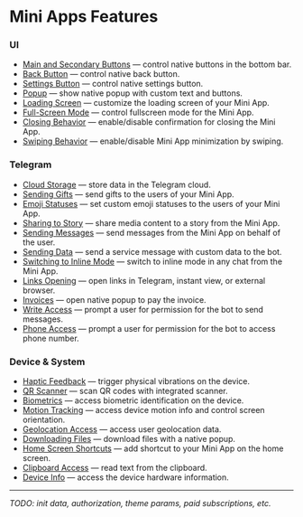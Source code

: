 # Mini Apps Features

<!-- @ref{https://core.telegram.org/bots/webapps}(2024-12-01) -->
<!-- @ref{https://core.telegram.org/bots/features}(2024-12-01) -->
<!-- @ref{https://telegram.org/blog/fullscreen-miniapps-and-more}(2024-12-05) -->
<!-- @ref{https://telegram.org/blog/w3-browser-mini-app-store}(2024-12-05) -->

### UI

- [Main and Secondary Buttons](#) — control native buttons in the bottom bar.
- [Back Button](./featuers/back-button) — control native back button.
- [Settings Button](./featuers/settings-button.md) — control native settings button.
- [Popup](#) — show native popup with custom text and buttons.
- [Loading Screen](#) — customize the loading screen of your Mini App.
- [Full-Screen Mode](#) — control fullscreen mode for the Mini App.
- [Closing Behavior](#) — enable/disable confirmation for closing the Mini App.
- [Swiping Behavior](#) — enable/disable Mini App minimization by swiping.

### Telegram

- [Cloud Storage](#) — store data in the Telegram cloud.
- [Sending Gifts](#) — send gifts to the users of your Mini App.
- [Emoji Statuses](#) — set custom emoji statuses to the users of your Mini App.
- [Sharing to Story](#) — share media content to a story from the Mini App.
- [Sending Messages](#) — send messages from the Mini App on behalf of the user.
- [Sending Data](#) — send a service message with custom data to the bot.
- [Switching to Inline Mode](#) — switch to inline mode in any chat from the Mini App.
- [Links Opening](#) — open links in Telegram, instant view, or external browser.
- [Invoices](#) — open native popup to pay the invoice.
- [Write Access](#) — prompt a user for permission for the bot to send messages.
- [Phone Access](#) — prompt a user for permission for the bot to access phone number.

### Device & System

- [Haptic Feedback](#) — trigger physical vibrations on the device.
- [QR Scanner](#) — scan QR codes with integrated scanner.
- [Biometrics](#) — access biometric identification on the device.
- [Motion Tracking](#) — access device motion info and control screen orientation.
- [Geolocation Access](#) — access user geolocation data.
- [Downloading Files](#) — download files with a native popup.
- [Home Screen Shortcuts](#) — add shortcut to your Mini App on the home screen.
- [Clipboard Access](#) — read text from the clipboard.
- [Device Info](#) — access the device hardware information.

---

_TODO: init data, authorization, theme params, paid subscriptions, etc._
